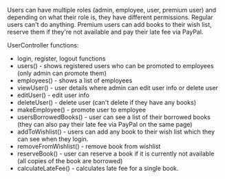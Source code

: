 Users can have multiple roles (admin, employee, user, premium user) and depending on what their role is, they
have different permissions. Regular users can't do anything. Premium users can add books to their wish list,
reserve them if they're not available and pay their late fee via PayPal.


UserController functions:
- login, register, logout functions
- users() - shows registered users who can be promoted to employees (only admin can promote them)
- employees() - shows a list of employees
- viewUser() - user details where admin can edit user info or delete user
- editUser() - edit user info
- deleteUser() - delete user (can't delete if they have any books)
- makeEmployee() - promote user to employee
- usersBorrowedBooks() - user can see a list of their borrowed books (they can also pay their late fee via PayPal on
the same page)
- addToWishlist() - users can add any book to their wish list which they can see when they login.
- removeFromWishlist() - remove book from wishlist
- reserveBook() - user can reserve a book if it is currently not available (all copies of the book are borrowed)
- calculateLateFee() - calculates late fee for a single book.

